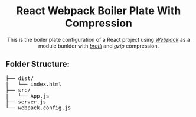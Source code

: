 <h1 align="center">
  React Webpack Boiler Plate With Compression
</h1>

<p align="center">
  This is the boiler plate configuration of a React project using <a href="https://webpack.js.org/" target="_blank"><em>Webpack</em></a> as a module bunlder with <a href="https://github.com/google/brotli" target="_blank"><em>brotli</em></a> and <em>gzip</em> compression. 
</p>

## Folder Structure:

<pre>
├── dist/
|   └── index.html
├── src/
|   └── App.js
├── server.js
└── webpack.config.js

</pre>
